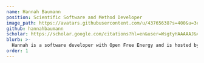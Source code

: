 ```yaml
---
name: Hannah Baumann
position: Scientific Software and Method Developer
image_path: https://avatars.githubusercontent.com/u/43765638?s=400&u=3ed84cd4637bcdbdeca0bf50863d771b0e989710&v=4
github: hannahbaumann
scholar: https://scholar.google.com/citations?hl=en&user=WsgtyHAAAAAJ&view_op=list_works&gmla=AMpAcmQW7-HxtPH6_FiCnmZegf20joVbzhdZS8EEhQP4lvymH4DSY44_nSzvQqg2rloQUzbRBRsBjU-yYbGqpT8v
blurb: >-
  Hannah is a software developer with Open Free Energy and is hosted by Bayer AG as a visiting scientist. She received her Ph.D. from the University of California Irvine where her research focused on developing methods for binding free energy calculations. In her freetime, Hannah enjoys running along the Spree or hiking and camping in the mountains. 
order: 1 
---
```

